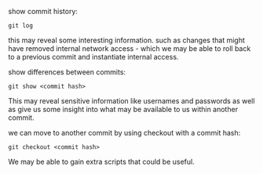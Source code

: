 
show commit history:
```
git log
```

this may reveal some interesting information. such as changes that might have removed internal network access - which we may be able to roll back to a previous commit and instantiate internal access.

show differences between commits:
```
git show <commit hash>
```

This may reveal sensitive information like usernames and passwords as well as give us some insight into what may be available to us within another commit.

we can move to another commit by using checkout with a commit hash:
```
git checkout <commit hash>
```

We may be able to gain extra scripts that could be useful.

